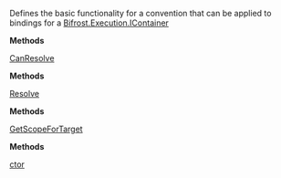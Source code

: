 Defines the basic functionality for a convention that can be applied
            to bindings for a [Bifrost.Execution.IContainer](Bifrost.Execution.IContainer)

**Methods**

[CanResolve](Bifrost.Execution.IBindingConvention.CanResolve)


**Methods**

[Resolve](Bifrost.Execution.IBindingConvention.Resolve)


**Methods**

[GetScopeForTarget](Bifrost.Execution.BaseConvention.GetScopeForTarget)


**Methods**

[ctor](Bifrost.Execution.DefaultConvention.ctor)
